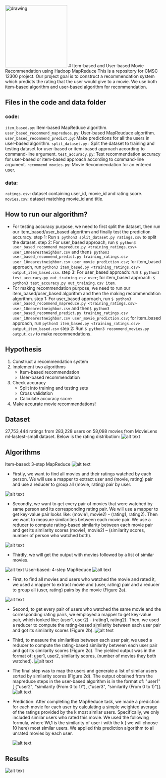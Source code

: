 <img src="https://raw.githubusercontent.com/TianxinZheng/CMSC12300-project/master/images/user.png" alt="drawing" width="200"/>
# Item-based and User-based Movie Recommendation using Hadoop MapReduce
This is a repository for CMSC 12300 project. Our project goal is to construct a recommendation system which predicts the rating that the user would give to a movie. We use both item-based algorithm and user-based algorithm for recommendation.

## Files in the code and data folder
### code:
`item_based.py`: Item-based MapReduce algorithm.
`user_based_recommend_mapreduce.py`: User-based MapReuduce algorithm.
`user_based_recommend_predict.py`: Make predictions for all the users in user-based algorithm.
`split_dataset.py` : Split the dataset to training and testing dataset for user-based or item-based approach according to command-line argument.
`test_accuracy.py`: Test recommendation accuracy for user-based or item-based approach according to command-line argument.
`recommend_movies.py`: Movie Recommendation for an entered user.
### data: 
`ratings.csv`: dataset containing user_id, movie_id and rating score.
`movies.csv`: dataset matching movie_id and title.

## How to run our algorithm?
 + For testing accuracy purpose, we need to first split the dataset, then run our item_based/user_based algorithm and finally test the prediction accuracy.
    step 1: Run `$ python3 split_dataset.py ratings.csv` to split the dataset.
    step 2: For user_based approach, run `$ python3 user_based_recommend_mapreduce.py <training_ratings.csv> user_10nearestneighbor.csv` and then`$ python3 user_based_recommend_predict.py training_ratings.csv user_10nearestneighbor.csv user_movie_prediction.csv`; for item_based approach, run `python3 item_based.py <training_ratings.csv> output_item_based.csv`.
    step 3: For user_based approach: run `$ python3 test_accuracy.py out_training.csv user`; for item_based approach: `$ python3 test_accuracy.py out_training.csv item`.
+ For making recommendation purpose, we need to run our item_based/user_based algorithm and then the making recommendation algorithm.
  step 1: For user_based approach, run `$ python3 user_based_recommend_mapreduce.py <training_ratings.csv> user_10nearestneighbor.csv` and then`$ python3 user_based_recommend_predict.py training_ratings.csv user_10nearestneighbor.csv user_movie_prediction.csv`; for item_based approach, run `python3 item_based.py <training_ratings.csv> output_item_based.csv`
  step 2: Run `$ python3 recommend_movies.py output.csv` to make recommendations.


## Hypothesis

1. Construct a recommendation system
2. Implement two algorithms
   + Item-based recommendation
   + User-based recommendation
3. Check accuracy
   + Split into training and testing sets
   +  Cross validation
   +  Calculate accuracy score
4. Make accurate movie recommendations!
## Dataset
27,753,444 ratings from 283,228 users on 58,098 movies from MovieLens ml-lastest-small dataset. Below is the rating distribution:
![alt text](https://raw.githubusercontent.com/TianxinZheng/CMSC12300-project/master/images/data.png )

## Algorithms
Item-based: 3-step MapReduce
![alt text](https://raw.githubusercontent.com/TianxinZheng/CMSC12300-project/master/images/item.png "Logo Title Text 1")
* Firstly, we want to find all movies and their ratings watched by each person. We will use a mapper to extract user and (movie, rating) pair and use a reducer to group all (movie, rating) pair by user.

![alt text](https://raw.githubusercontent.com/TianxinZheng/CMSC12300-project/master/images/i1.png "Logo Title Text 1")
* Secondly, we want to get every pair of movies that were watched by same person and its corresponding rating pair. We will use a mapper to get key-value pair looks like: (movie1, movie2) - (rating1, rating2). Then we want to measure similarities between each movie pair. We use a reducer to compute rating-based similarity between each movie pair and get its similarity scores (movie1, movie2) – (similarity scores, number of person who watched both).

![alt text](https://raw.githubusercontent.com/TianxinZheng/CMSC12300-project/master/images/i2.png "Logo Title Text 1")

* Thirdly,  we will get the output with movies followed by a list of similar movies.

![alt text](https://raw.githubusercontent.com/TianxinZheng/CMSC12300-project/master/images/i3.png "Logo Title Text 1")
User-based: 4-step MapReduce
![alt text](https://raw.githubusercontent.com/TianxinZheng/CMSC12300-project/master/images/user.png "Logo Title Text 1")
* First, to find all movies and users who watched the movie and rated it, we used a mapper to extract movie and (user, rating) pair and a reducer to group all (user, rating) pairs by the movie (Figure 2a).

![alt text](https://raw.githubusercontent.com/TianxinZheng/CMSC12300-project/master/images/u1.png "Logo Title Text 1")
* Second, to get every pair of users who watched the same movie and the corresponding rating pairs, we employed a mapper to get key-value pair, which looked like: (user1, user2) - (rating1, rating2).  Then, we used a reducer to compute the rating-based similarity between each user pair and got its similarity scores (Figure 2b). 
![alt text](https://raw.githubusercontent.com/TianxinZheng/CMSC12300-project/master/images/u2.png "Logo Title Text 1")
* Third, to measure the similarities between each user pair, we used a reducer to compute the rating-based similarity between each user pair and got its similarity scores (Figure 2c). The yielded output was in the format of: user1, user2, similarity scores, (number of movies they both watched).
![alt text](https://raw.githubusercontent.com/TianxinZheng/CMSC12300-project/master/images/u3.png "Logo Title Text 1")
* The final step was to map the users and generate a list of similar users sorted by similarity scores (Figure 2d). The output obtained from the mapreduce steps in the user-based algorithm is in the format of: "user1" [ ("user2", "similarity (From 0 to 1)"), ("user3", "similarity (From 0 to 1)")]. 
![alt text](https://raw.githubusercontent.com/TianxinZheng/CMSC12300-project/master/images/u4.png "Logo Title Text 1")
 
* Prediction: After completing the MapReduce task, we made a prediction for each movie for each user by calculating a simple weighted average of the ratings provided by the k most similar users. Specifically, we only included similar users who rated this movie. We used the following formula, where Wi,1 is the similarity of user i with the k ( we will choose 10 here)  most similar users. We applied this prediction algorithm to all unrated movies by each user.

     ![alt text](https://raw.githubusercontent.com/TianxinZheng/CMSC12300-project/master/images/pre.jpg "Logo Title Text 1")

## Results

![alt text](https://raw.githubusercontent.com/TianxinZheng/CMSC12300-project/master/images/res.png "Logo Title Text 1")






